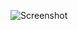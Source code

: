 ![Screenshot](https://raw.githubusercontent.com/Cryakl/Ultimate-RAT-Collection/refs/heads/main/Cafeini/CAFEiNi%201.0/Screenshot.png)
